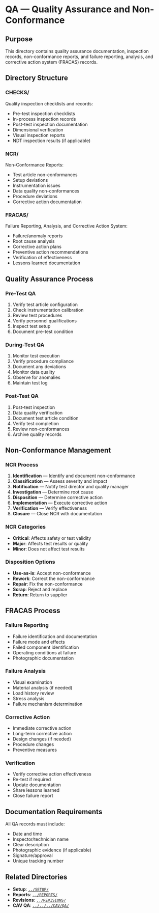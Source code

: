 # QA — Quality Assurance and Non-Conformance

## Purpose

This directory contains quality assurance documentation, inspection records, non-conformance reports, and failure reporting, analysis, and corrective action system (FRACAS) records.

## Directory Structure

### CHECKS/
Quality inspection checklists and records:
- Pre-test inspection checklists
- In-process inspection records
- Post-test inspection documentation
- Dimensional verification
- Visual inspection reports
- NDT inspection results (if applicable)

### NCR/
Non-Conformance Reports:
- Test article non-conformances
- Setup deviations
- Instrumentation issues
- Data quality non-conformances
- Procedure deviations
- Corrective action documentation

### FRACAS/
Failure Reporting, Analysis, and Corrective Action System:
- Failure/anomaly reports
- Root cause analysis
- Corrective action plans
- Preventive action recommendations
- Verification of effectiveness
- Lessons learned documentation

## Quality Assurance Process

### Pre-Test QA
1. Verify test article configuration
2. Check instrumentation calibration
3. Review test procedures
4. Verify personnel qualifications
5. Inspect test setup
6. Document pre-test condition

### During-Test QA
1. Monitor test execution
2. Verify procedure compliance
3. Document any deviations
4. Monitor data quality
5. Observe for anomalies
6. Maintain test log

### Post-Test QA
1. Post-test inspection
2. Data quality verification
3. Document test article condition
4. Verify test completion
5. Review non-conformances
6. Archive quality records

## Non-Conformance Management

### NCR Process
1. **Identification** — Identify and document non-conformance
2. **Classification** — Assess severity and impact
3. **Notification** — Notify test director and quality manager
4. **Investigation** — Determine root cause
5. **Disposition** — Determine corrective action
6. **Implementation** — Execute corrective action
7. **Verification** — Verify effectiveness
8. **Closure** — Close NCR with documentation

### NCR Categories
- **Critical**: Affects safety or test validity
- **Major**: Affects test results or quality
- **Minor**: Does not affect test results

### Disposition Options
- **Use-as-is**: Accept non-conformance
- **Rework**: Correct the non-conformance
- **Repair**: Fix the non-conformance
- **Scrap**: Reject and replace
- **Return**: Return to supplier

## FRACAS Process

### Failure Reporting
- Failure identification and documentation
- Failure mode and effects
- Failed component identification
- Operating conditions at failure
- Photographic documentation

### Failure Analysis
- Visual examination
- Material analysis (if needed)
- Load history review
- Stress analysis
- Failure mechanism determination

### Corrective Action
- Immediate corrective action
- Long-term corrective action
- Design changes (if needed)
- Procedure changes
- Preventive measures

### Verification
- Verify corrective action effectiveness
- Re-test if required
- Update documentation
- Share lessons learned
- Close failure report

## Documentation Requirements

All QA records must include:
- Date and time
- Inspector/technician name
- Clear description
- Photographic evidence (if applicable)
- Signature/approval
- Unique tracking number

## Related Directories

- **Setup**: [`../SETUP/`](../SETUP/)
- **Reports**: [`../REPORTS/`](../REPORTS/)
- **Revisions**: [`../REVISIONS/`](../REVISIONS/)
- **CAV QA**: [`../../../CAV/QA/`](../../../CAV/QA/)

